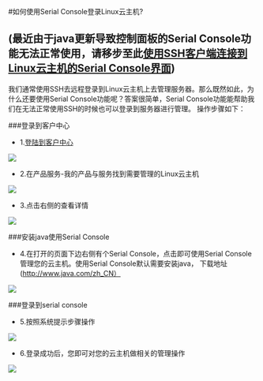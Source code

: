 <!-- --- tag: 云主机 console -->

#如何使用Serial Console登录Linux云主机?



(最近由于java更新导致控制面板的Serial Console功能无法正常使用，请移步至此[使用SSH客户端连接到Linux云主机的Serial Console界面](http://kb.51hosting.com/kb/2013-11-27-ssh-to-serial-console.md))
--------------------------------------------------------------------------------------------------------------
我们通常使用SSH去远程登录到Linux云主机上去管理服务器。那么既然如此，为什么还要使用Serial Console功能呢？答案很简单，Serial Console功能能帮助我们在无法正常使用SSH的时候也可以登录到服务器进行管理。 操作步骤如下：


###登录到客户中心

* 1.[登陆到客户中心](http://portal.51hosting.com)

![](http://ww4.sinaimg.cn/large/a74e55b4jw1dz9lo1y495j.jpg)

* 2.在产品服务-我的产品与服务找到需要管理的Linux云主机

![](http://ww1.sinaimg.cn/large/a74e55b4jw1dz9g4ra5wgj.jpg)

* 3.点击右侧的查看详情

![](http://ww2.sinaimg.cn/large/a74ecc4cjw1dzge8jl5kyj.jpg)

###安装java使用Serial Console

* 4.在打开的页面下边右侧有个Serial Console，点击即可使用Serial Console管理您的云主机。使用Serial Console默认需要安装java，
下载地址(http://www.java.com/zh_CN）

![](http://ww4.sinaimg.cn/large/a74e55b4jw1dzgg9f5dw5j.jpg)

###登录到serial console

* 5.按照系统提示步骤操作

![](http://ww4.sinaimg.cn/large/a74ecc4cjw1dzggj2dlzpj.jpg)

* 6.登录成功后，您即可对您的云主机做相关的管理操作

![](http://ww2.sinaimg.cn/large/a74e55b4jw1dzgh6heo9nj.jpg)



